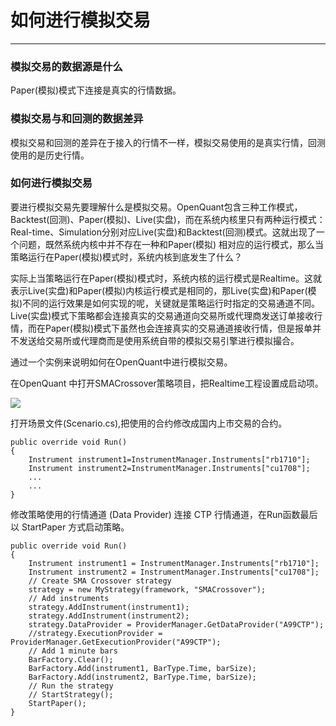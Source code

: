 # 如何进行模拟交易

---

###  <div id="Paper_Data_Source"></div>模拟交易的数据源是什么

 Paper\(模拟\)模式下连接是真实的行情数据。

###  <div id="Paper_and_Backtest_Data_Diff"></div>模拟交易与和回测的数据差异

 模拟交易和回测的差异在于接入的行情不一样，模拟交易使用的是真实行情，回测使用的是历史行情。

### <div id="Paper"></div>如何进行模拟交易

要进行模拟交易先要理解什么是模拟交易。OpenQuant包含三种工作模式，Backtest\(回测\)、Paper\(模拟\)、Live\(实盘\)，而在系统内核里只有两种运行模式：Real-time、Simulation分别对应Live\(实盘\)和Backtest\(回测\)模式。这就出现了一个问题，既然系统内核中并不存在一种和Paper\(模拟\) 相对应的运行模式，那么当策略运行在Paper\(模拟\)模式时，系统内核到底发生了什么？

实际上当策略运行在Paper\(模拟\)模式时，系统内核的运行模式是Realtime。这就表示Live\(实盘\)和Paper\(模拟\)内核运行模式是相同的，那Live\(实盘\)和Paper\(模拟\)不同的运行效果是如何实现的呢，关键就是策略运行时指定的交易通道不同。Live\(实盘\)模式下策略都会连接真实的交易通道向交易所或代理商发送订单接收行情，而在Paper\(模拟\)模式下虽然也会连接真实的交易通道接收行情，但是报单并不发送给交易所或代理商而是使用系统自带的模拟交易引擎进行模拟撮合。

通过一个实例来说明如何在OpenQuant中进行模拟交易。

在OpenQuant 中打开SMACrossover策略项目，把Realtime工程设置成启动项。

![](/assets/simulated_trading01.png)

打开场景文件\(Scenario.cs\),把使用的合约修改成国内上市交易的合约。

```
public override void Run()
{
    Instrument instrument1=InstrumentManager.Instruments["rb1710"];
    Instrument instrument2=InstrumentManager.Instruments["cu1708"];
    ...
    ...
}
```

修改策略使用的行情通道 \(Data Provider\) 连接 CTP 行情通道，在Run函数最后以 StartPaper 方式启动策略。

```
public override void Run()
{
    Instrument instrument1 = InstrumentManager.Instruments["rb1710"];
    Instrument instrument2 = InstrumentManager.Instruments["cu1708"];
    // Create SMA Crossover strategy
    strategy = new MyStrategy(framework, "SMACrossover");
    // Add instruments
    strategy.AddInstrument(instrument1);
    strategy.AddInstrument(instrument2);
    strategy.DataProvider = ProviderManager.GetDataProvider("A99CTP");
    //strategy.ExecutionProvider = ProviderManager.GetExecutionProvider("A99CTP");
    // Add 1 minute bars
    BarFactory.Clear();
    BarFactory.Add(instrument1, BarType.Time, barSize);
    BarFactory.Add(instrument2, BarType.Time, barSize);
    // Run the strategy
    // StartStrategy();
    StartPaper();
}
```



